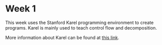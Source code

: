 # Week 1

This week uses the Stanford Karel programming environment to create programs.  Karel
is mainly used to teach control flow and decomposition.

More information about Karel can be found at [this link](https://stanford.edu/~cpiech/karel/learn.html).